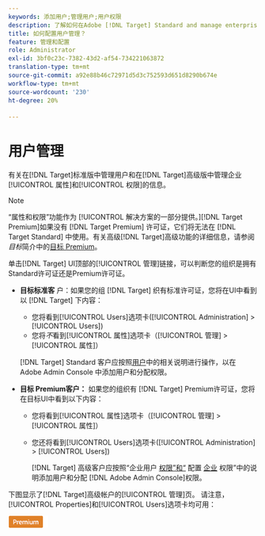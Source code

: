 ```yaml
---
keywords: 添加用户;管理用户;用户权限
description: 了解如何在Adobe [!DNL Target] Standard and manage enterprise properties and permissions in Adobe [!DNL Target] Premium中管理用户。
title: 如何配置用户管理？
feature: 管理和配置
role: Administrator
exl-id: 3bf0c23c-7382-43d2-af54-734221063872
translation-type: tm+mt
source-git-commit: a92e88b46c72971d5d3c752593d651d8290b674e
workflow-type: tm+mt
source-wordcount: '230'
ht-degree: 20%

---
```


# 用户管理

有关在[!DNL Target]标准版中管理用户和在[!DNL Target]高级版中管理企业[!UICONTROL 属性]和[!UICONTROL 权限]的信息。

>[!NOTE]
>
>“属性和权限”功能作为 [!UICONTROL  解决方案的一部分提供。][!DNL Target Premium]如果没有 [!DNL Target Premium] 许可证，它们将无法在 [!DNL Target Standard] 中使用。有关高级[!DNL Target]高级功能的详细信息，请参阅&#x200B;*目标*&#x200B;简介中的[目标 Premium](/help/c-intro/intro.md#premium)。

单击[!DNL Target] UI顶部的[!UICONTROL 管理]链接，可以判断您的组织是拥有Standard许可证还是Premium许可证。

* **目标标准客** 户：如果您的组 [!DNL Target] 织有标准许可证，您将在UI中看到以 [!DNL Target] 下内容：

   * 您将看到[!UICONTROL Users]选项卡([!UICONTROL  Administration] > [!UICONTROL  Users])
   * 您将&#x200B;*不*&#x200B;看到[!UICONTROL 属性]选项卡（[!UICONTROL 管理] > [!UICONTROL 属性]）

   [!DNL Target] Standard 客户应按照[用户](/help/administrating-target/c-user-management/c-user-management/user-management.md)中的相关说明进行操作，以在 Adobe Admin Console 中添加用户和分配权限。

* **目标 Premium客户：** 如果您的组织有 [!DNL Target] Premium许可证，您将在目标UI中看到以下内容：

   * 您将看到[!UICONTROL 属性]选项卡（[!UICONTROL 管理] > [!UICONTROL 属性]）
   * 您还将看到[!UICONTROL Users]选项卡([!UICONTROL  Administration] > [!UICONTROL Users])

      [!DNL Target] 高级客户应按照“企业用户 [权限”和“](/help/administrating-target/c-user-management/property-channel/property-channel.md#concept_E396B16FA2024ADBA27BC056138F9838) 配置 [企业](/help/administrating-target/c-user-management/property-channel/properties-overview.md#concept_22F2855DBF0D4754B9460F5D68749C71) 权限”中的说明添加用户和分配 [!DNL Adobe Admin Console]权限。

下图显示了[!DNL Target]高级帐户的[!UICONTROL 管理]页。 请注意，[!UICONTROL Properties]和[!UICONTROL Users]选项卡均可用：

![“管理”选项卡](/help/administrating-target/assets/premium.png)
